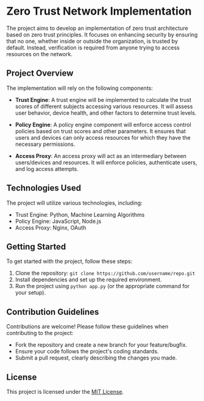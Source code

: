 # Zero Trust Network Implementation

The project aims to develop an implementation of zero trust architecture based on zero trust principles. It focuses on enhancing security by ensuring that no one, whether inside or outside the organization, is trusted by default. Instead, verification is required from anyone trying to access resources on the network.

## Project Overview

The implementation will rely on the following components:

- **Trust Engine**: A trust engine will be implemented to calculate the trust scores of different subjects accessing various resources. It will assess user behavior, device health, and other factors to determine trust levels.

- **Policy Engine**: A policy engine component will enforce access control policies based on trust scores and other parameters. It ensures that users and devices can only access resources for which they have the necessary permissions.

- **Access Proxy**: An access proxy will act as an intermediary between users/devices and resources. It will enforce policies, authenticate users, and log access attempts.

## Technologies Used

The project will utilize various technologies, including:

- Trust Engine: Python, Machine Learning Algorithms
- Policy Engine: JavaScript, Node.js
- Access Proxy: Nginx, OAuth

## Getting Started

To get started with the project, follow these steps:

1. Clone the repository: `git clone https://github.com/username/repo.git`
2. Install dependencies and set up the required environment.
3. Run the project using `python app.py` (or the appropriate command for your setup).

## Contribution Guidelines

Contributions are welcome! Please follow these guidelines when contributing to the project:

- Fork the repository and create a new branch for your feature/bugfix.
- Ensure your code follows the project's coding standards.
- Submit a pull request, clearly describing the changes you made.

## License

This project is licensed under the [MIT License](LICENSE).
